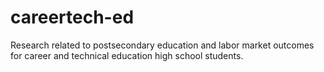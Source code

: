 # careertech-ed
Research related to postsecondary education and labor market outcomes for career and technical education high school students.
